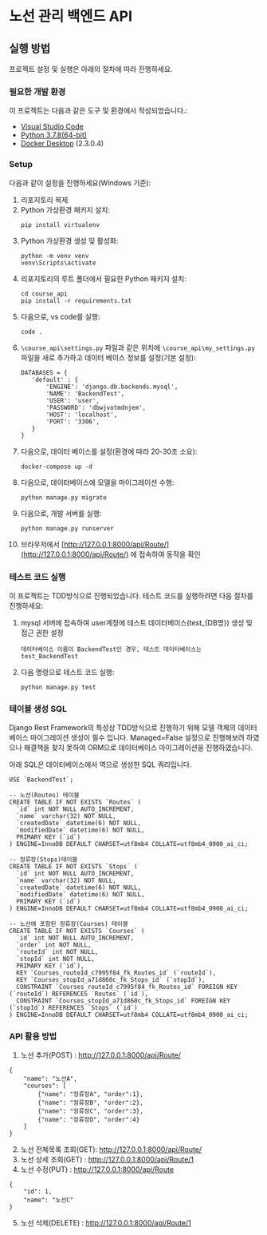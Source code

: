 # 노선 관리 백엔드 API

## 실행 방법
프로젝트 설정 및 실행은 아래의 절차에 따라 진행하세요.

### 필요한 개발 환경
이 프로젝트는 다음과 같은 도구 및 환경에서 작성되었습니다.:

* [Visual Studio Code](https://code.visualstudio.com/)
* [Python 3.7.8(64-bit)](https://www.python.org/downloads/release/python-378/)
* [Docker Desktop](https://www.docker.com/products/docker-desktop) (2.3.0.4)

### Setup
다음과 같이 설정을 진행하세요(Windows 기준):

  1. 리포지토리 복제
  2. Python 가상환경 패키지 설치:
     ```
     pip install virtualenv
     ```
  3. Python 가상환경 생성 및 활성화:
     ```
     python -m venv venv
     venv\Scripts\activate
     ```
  4. 리포지토리의 루트 폴더에서 필요한 Python 패키지 설치:
     ```
     cd course_api
     pip install -r requirements.txt
     ```
  5. 다음으로, vs code를 실행:
     ```
     code .
     ```
  6. `\course_api\settings.py` 파일과 같은 위치에 `\course_api\my_settings.py` 파일을 새로 추가하고 데이터 베이스 정보를 설정(기본 설정):
     ```
     DATABASES = {
        'default' : {
            'ENGINE': 'django.db.backends.mysql',
            'NAME': 'BackendTest',
            'USER': 'user',
            'PASSWORD': 'dbwjvotmdnjem',
            'HOST': 'localhost',
            'PORT': '3306',
        }
     }
     ```
  7. 다음으로, 데이터 베이스를 설정(환경에 따라 20-30초 소요):
     ```
     docker-compose up -d
     ```
  8. 다음으로, 데이터베이스에 모델을 마이그레이션 수행:
     ```
     python manage.py migrate
     ```
  9. 다음으로, 개발 서버를 실행:
     ```
     python manage.py runserver
     ```
  10. 브라우저에서 [http://127.0.0.1:8000/api/Route/](http://127.0.0.1:8000/api/Route/) 에 접속하여 동작을 확인

### 테스트 코드 실행
이 프로젝트는 TDD방식으로 진행되었습니다. 테스트 코드를 실행하려면 다음 절차를 진행하세요:

  1. mysql 서버에 접속하여 user계정에 테스트 데이터베이스(test_{DB명}) 생성 및 접근 권한 설정
     ```
     데이터베이스 이름이 BackendTest인 경우, 테스트 데이터베이스는 test_BackendTest
     ```
  2. 다음 명령으로 테스트 코드 실행:
     ```
     python manage.py test
     ```

### 테이블 생성 SQL
Django Rest Framework의 특성상 TDD방식으로 진행하기 위해 모델 객체의 데이터베이스 마이그레이션 생성이 필수 입니다. Managed=False 설정으로 진행해보려 하였으나 해결책을 찾지 못하여 ORM으로 데이터베이스 마이그레이션을 진행하였습니다.

아래 SQL은 데이터베이스에서 역으로 생성한 SQL 쿼리입니다.

     
	USE `BackendTest`;
	
	-- 노선(Routes) 테이블
	CREATE TABLE IF NOT EXISTS `Routes` (
	  `id` int NOT NULL AUTO_INCREMENT,
	  `name` varchar(32) NOT NULL,
	  `createdDate` datetime(6) NOT NULL,
	  `modifiedDate` datetime(6) NOT NULL,
	  PRIMARY KEY (`id`)
	) ENGINE=InnoDB DEFAULT CHARSET=utf8mb4 COLLATE=utf8mb4_0900_ai_ci;
	
	-- 정류장(Stops)테이블
	CREATE TABLE IF NOT EXISTS `Stops` (
	  `id` int NOT NULL AUTO_INCREMENT,
	  `name` varchar(32) NOT NULL,
	  `createdDate` datetime(6) NOT NULL,
	  `modifiedDate` datetime(6) NOT NULL,
	  PRIMARY KEY (`id`)
	) ENGINE=InnoDB DEFAULT CHARSET=utf8mb4 COLLATE=utf8mb4_0900_ai_ci;

	-- 노선에 포함된 정류장(Courses) 테이블
	CREATE TABLE IF NOT EXISTS `Courses` (
	  `id` int NOT NULL AUTO_INCREMENT,
	  `order` int NOT NULL,
	  `routeId` int NOT NULL,
	  `stopId` int NOT NULL,
	  PRIMARY KEY (`id`),
	  KEY `Courses_routeId_c7995f84_fk_Routes_id` (`routeId`),
	  KEY `Courses_stopId_a71d860c_fk_Stops_id` (`stopId`),
	  CONSTRAINT `Courses_routeId_c7995f84_fk_Routes_id` FOREIGN KEY (`routeId`) REFERENCES `Routes` (`id`),
	  CONSTRAINT `Courses_stopId_a71d860c_fk_Stops_id` FOREIGN KEY (`stopId`) REFERENCES `Stops` (`id`)
	) ENGINE=InnoDB DEFAULT CHARSET=utf8mb4 COLLATE=utf8mb4_0900_ai_ci;
     

### API 활용 방법
1. 노선 추가(POST) : http://127.0.0.1:8000/api/Route/
```
{
    "name": "노선A",
    "courses": [
        {"name": "정류장A", "order":1},
        {"name": "정류장B", "order":2},
        {"name": "정류장C", "order":3},
        {"name": "정류장D", "order":4}
    ]
}
```

2. 노선 전체목록 조회(GET): http://127.0.0.1:8000/api/Route/
3. 노선 상세 조회(GET) : http://127.0.0.1:8000/api/Route/1
4. 노선 수정(PUT) : http://127.0.0.1:8000/api/Route
```
{
    "id": 1,
    "name": "노선C"
}
```
5. 노선 삭제(DELETE) : http://127.0.0.1:8000/api/Route/1
